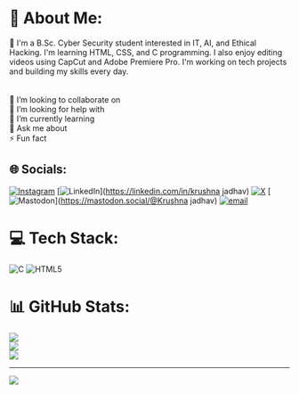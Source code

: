 # 💫 About Me:
🔭 I'm a B.Sc. Cyber Security student interested in IT, AI, and Ethical Hacking. I'm learning HTML, CSS, and C programming. I also enjoy editing videos using CapCut and Adobe Premiere Pro. I'm working on tech projects and building my skills every day.<br><br><br>👯 I’m looking to collaborate on<br>🤝 I’m looking for help with<br>🌱 I’m currently learning<br>💬 Ask me about<br>⚡ Fun fact


## 🌐 Socials:
[![Instagram](https://img.shields.io/badge/Instagram-%23E4405F.svg?logo=Instagram&logoColor=white)](https://instagram.com/krushna081) [![LinkedIn](https://img.shields.io/badge/LinkedIn-%230077B5.svg?logo=linkedin&logoColor=white)](https://linkedin.com/in/krushna jadhav) [![X](https://img.shields.io/badge/X-black.svg?logo=X&logoColor=white)](https://x.com/krushna081) [![Mastodon](https://img.shields.io/badge/-MASTODON-%232B90D9?logo=mastodon&logoColor=white)](https://mastodon.social/@Krushna jadhav) [![email](https://img.shields.io/badge/Email-D14836?logo=gmail&logoColor=white)](mailto:krushnacjadhav0807@gmail.com) 

# 💻 Tech Stack:
![C](https://img.shields.io/badge/c-%2300599C.svg?style=for-the-badge&logo=c&logoColor=white) ![HTML5](https://img.shields.io/badge/html5-%23E34F26.svg?style=for-the-badge&logo=html5&logoColor=white)
# 📊 GitHub Stats:
![](https://github-readme-stats.vercel.app/api?username=Krushna081&theme=dark&hide_border=false&include_all_commits=false&count_private=false)<br/>
![](https://nirzak-streak-stats.vercel.app/?user=Krushna081&theme=dark&hide_border=false)<br/>
![](https://github-readme-stats.vercel.app/api/top-langs/?username=Krushna081&theme=dark&hide_border=false&include_all_commits=false&count_private=false&layout=compact)

---
[![](https://visitcount.itsvg.in/api?id=Krushna081&icon=0&color=0)](https://visitcount.itsvg.in)

<!-- Proudly created with GPRM ( https://gprm.itsvg.in ) -->
